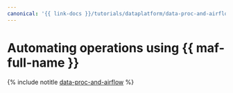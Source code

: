 ```yaml
---
canonical: '{{ link-docs }}/tutorials/dataplatform/data-proc-and-airflow'
---
```


# Automating operations using {{ maf-full-name }}

{% include notitle [data-proc-and-airflow](../../_tutorials/dataplatform/data-proc/data-proc-and-airflow.md) %}
